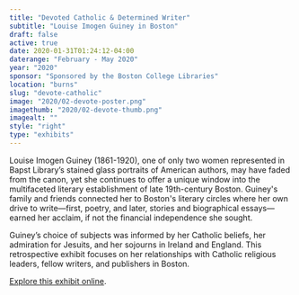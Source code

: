 ```yaml
---
title: "Devoted Catholic & Determined Writer"
subtitle: "Louise Imogen Guiney in Boston"
draft: false
active: true
date: 2020-01-31T01:24:12-04:00
daterange: "February - May 2020"
year: "2020"
sponsor: "Sponsored by the Boston College Libraries"
location: "burns"
slug: "devote-catholic"
image: "2020/02-devote-poster.png"
imagethumb: "2020/02-devote-thumb.png"
imagealt: ""
style: "right"
type: "exhibits"
---
```


Louise Imogen Guiney (1861-1920), one of only two women represented in Bapst Library’s stained glass portraits of American authors, may have faded from the canon, yet she continues to offer a unique window into the multifaceted literary establishment of late 19th-century Boston. Guiney's family and friends connected her to Boston's literary circles where her own drive to write—first, poetry, and later, stories and biographical essays— earned her acclaim, if not the financial independence she sought.

Guiney’s choice of subjects was informed by her Catholic beliefs, her admiration for Jesuits, and her sojourns in Ireland and England. This retrospective exhibit focuses on her relationships with Catholic religious leaders, fellow writers, and publishers in Boston.

<a href="https://library.bc.edu/burns-exhibits/guiney/" class="explore" target="_blank">Explore this exhibit online</a>.